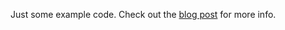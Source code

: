 Just some example code. Check out the [blog post](https://realpython.com/blog/python/introduction-to-mongodb-and-python/) for more info.
